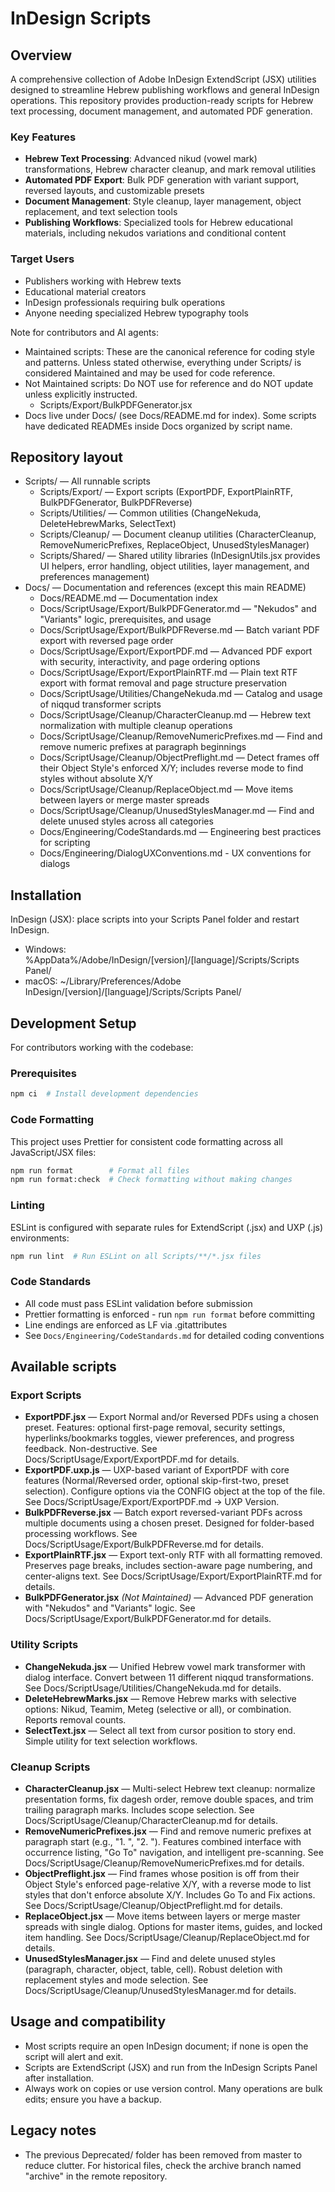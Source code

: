 # InDesign Scripts

## Overview

A comprehensive collection of Adobe InDesign ExtendScript (JSX) utilities designed to streamline Hebrew publishing workflows and general InDesign operations. This repository provides production-ready scripts for Hebrew text processing, document management, and automated PDF generation.

### Key Features

- **Hebrew Text Processing**: Advanced nikud (vowel mark) transformations, Hebrew character cleanup, and mark removal utilities
- **Automated PDF Export**: Bulk PDF generation with variant support, reversed layouts, and customizable presets
- **Document Management**: Style cleanup, layer management, object replacement, and text selection tools
- **Publishing Workflows**: Specialized tools for Hebrew educational materials, including nekudos variations and conditional content

### Target Users

- Publishers working with Hebrew texts
- Educational material creators
- InDesign professionals requiring bulk operations
- Anyone needing specialized Hebrew typography tools

Note for contributors and AI agents:

- Maintained scripts: These are the canonical reference for coding style and patterns. Unless stated otherwise, everything under Scripts/ is considered Maintained and may be used for code reference.
- Not Maintained scripts: Do NOT use for reference and do NOT update unless explicitly instructed.
    - Scripts/Export/BulkPDFGenerator.jsx
- Docs live under Docs/ (see Docs/README.md for index). Some scripts have dedicated READMEs inside Docs organized by script name.

## Repository layout

- Scripts/ — All runnable scripts
    - Scripts/Export/ — Export scripts (ExportPDF, ExportPlainRTF, BulkPDFGenerator, BulkPDFReverse)
    - Scripts/Utilities/ — Common utilities (ChangeNekuda, DeleteHebrewMarks, SelectText)
    - Scripts/Cleanup/ — Document cleanup utilities (CharacterCleanup, RemoveNumericPrefixes, ReplaceObject, UnusedStylesManager)
    - Scripts/Shared/ — Shared utility libraries (InDesignUtils.jsx provides UI helpers, error handling, object utilities, layer management, and preferences management)
- Docs/ — Documentation and references (except this main README)
    - Docs/README.md — Documentation index
    - Docs/ScriptUsage/Export/BulkPDFGenerator.md — "Nekudos" and "Variants" logic, prerequisites, and usage
    - Docs/ScriptUsage/Export/BulkPDFReverse.md — Batch variant PDF export with reversed page order
    - Docs/ScriptUsage/Export/ExportPDF.md — Advanced PDF export with security, interactivity, and page ordering options
    - Docs/ScriptUsage/Export/ExportPlainRTF.md — Plain text RTF export with format removal and page structure preservation
    - Docs/ScriptUsage/Utilities/ChangeNekuda.md — Catalog and usage of niqqud transformer scripts
    - Docs/ScriptUsage/Cleanup/CharacterCleanup.md — Hebrew text normalization with multiple cleanup operations
    - Docs/ScriptUsage/Cleanup/RemoveNumericPrefixes.md — Find and remove numeric prefixes at paragraph beginnings
    - Docs/ScriptUsage/Cleanup/ObjectPreflight.md — Detect frames off their Object Style's enforced X/Y; includes reverse mode to find styles without absolute X/Y
    - Docs/ScriptUsage/Cleanup/ReplaceObject.md — Move items between layers or merge master spreads
    - Docs/ScriptUsage/Cleanup/UnusedStylesManager.md — Find and delete unused styles across all categories
    - Docs/Engineering/CodeStandards.md — Engineering best practices for scripting
    - Docs/Engineering/DialogUXConventions.md - UX conventions for dialogs

## Installation

InDesign (JSX): place scripts into your Scripts Panel folder and restart InDesign.

- Windows: %AppData%/Adobe/InDesign/[version]/[language]/Scripts/Scripts Panel/
- macOS: ~/Library/Preferences/Adobe InDesign/[version]/[language]/Scripts/Scripts Panel/

## Development Setup

For contributors working with the codebase:

### Prerequisites

```bash
npm ci  # Install development dependencies
```

### Code Formatting

This project uses Prettier for consistent code formatting across all JavaScript/JSX files:

```bash
npm run format        # Format all files
npm run format:check  # Check formatting without making changes
```

### Linting

ESLint is configured with separate rules for ExtendScript (.jsx) and UXP (.js) environments:

```bash
npm run lint  # Run ESLint on all Scripts/**/*.jsx files
```

### Code Standards

- All code must pass ESLint validation before submission
- Prettier formatting is enforced - run `npm run format` before committing
- Line endings are enforced as LF via .gitattributes
- See `Docs/Engineering/CodeStandards.md` for detailed coding conventions

## Available scripts

### Export Scripts

- **ExportPDF.jsx** — Export Normal and/or Reversed PDFs using a chosen preset. Features: optional first-page removal, security settings, hyperlinks/bookmarks toggles, viewer preferences, and progress feedback. Non-destructive. See Docs/ScriptUsage/Export/ExportPDF.md for details.
- **ExportPDF.uxp.js** — UXP-based variant of ExportPDF with core features (Normal/Reversed order, optional skip-first-two, preset selection). Configure options via the CONFIG object at the top of the file. See Docs/ScriptUsage/Export/ExportPDF.md → UXP Version.
- **BulkPDFReverse.jsx** — Batch export reversed-variant PDFs across multiple documents using a chosen preset. Designed for folder-based processing workflows. See Docs/ScriptUsage/Export/BulkPDFReverse.md for details.
- **ExportPlainRTF.jsx** — Export text-only RTF with all formatting removed. Preserves page breaks, includes section-aware page numbering, and center-aligns text. See Docs/ScriptUsage/Export/ExportPlainRTF.md for details.
- **BulkPDFGenerator.jsx** _(Not Maintained)_ — Advanced PDF generation with "Nekudos" and "Variants" logic. See Docs/ScriptUsage/Export/BulkPDFGenerator.md for details.

### Utility Scripts

- **ChangeNekuda.jsx** — Unified Hebrew vowel mark transformer with dialog interface. Convert between 11 different niqqud transformations. See Docs/ScriptUsage/Utilities/ChangeNekuda.md for details.
- **DeleteHebrewMarks.jsx** — Remove Hebrew marks with selective options: Nikud, Teamim, Meteg (selective or all), or combination. Reports removal counts.
- **SelectText.jsx** — Select all text from cursor position to story end. Simple utility for text selection workflows.

### Cleanup Scripts

- **CharacterCleanup.jsx** — Multi-select Hebrew text cleanup: normalize presentation forms, fix dagesh order, remove double spaces, and trim trailing paragraph marks. Includes scope selection. See Docs/ScriptUsage/Cleanup/CharacterCleanup.md for details.
- **RemoveNumericPrefixes.jsx** — Find and remove numeric prefixes at paragraph start (e.g., "1. ", "2. "). Features combined interface with occurrence listing, "Go To" navigation, and intelligent pre-scanning. See Docs/ScriptUsage/Cleanup/RemoveNumericPrefixes.md for details.
- **ObjectPreflight.jsx** — Find frames whose position is off from their Object Style's enforced page-relative X/Y, with a reverse mode to list styles that don't enforce absolute X/Y. Includes Go To and Fix actions. See Docs/ScriptUsage/Cleanup/ObjectPreflight.md for details.
- **ReplaceObject.jsx** — Move items between layers or merge master spreads with single dialog. Options for master items, guides, and locked item handling. See Docs/ScriptUsage/Cleanup/ReplaceObject.md for details.
- **UnusedStylesManager.jsx** — Find and delete unused styles (paragraph, character, object, table, cell). Robust deletion with replacement styles and mode selection. See Docs/ScriptUsage/Cleanup/UnusedStylesManager.md for details.

## Usage and compatibility

- Most scripts require an open InDesign document; if none is open the script will alert and exit.
- Scripts are ExtendScript (JSX) and run from the InDesign Scripts Panel after installation.
- Always work on copies or use version control. Many operations are bulk edits; ensure you have a backup.

## Legacy notes

- The previous Deprecated/ folder has been removed from master to reduce clutter. For historical files, check the archive branch named "archive" in the remote repository.
